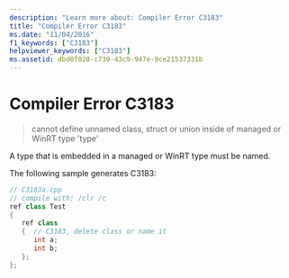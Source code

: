 ```yaml
---
description: "Learn more about: Compiler Error C3183"
title: "Compiler Error C3183"
ms.date: "11/04/2016"
f1_keywords: ["C3183"]
helpviewer_keywords: ["C3183"]
ms.assetid: dbd0f020-c739-43c9-947e-9ce21537331b
---
```

# Compiler Error C3183

> cannot define unnamed class, struct or union inside of managed or WinRT type 'type'

A type that is embedded in a managed or WinRT type must be named.

The following sample generates C3183:

```cpp
// C3183a.cpp
// compile with: /clr /c
ref class Test
{
   ref class
   {  // C3183, delete class or name it
      int a;
      int b;
   };
};
```

